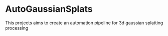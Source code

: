 # AutoGaussianSplats
This projects aims to create an automation pipeline for 3d gaussian splatting processing
